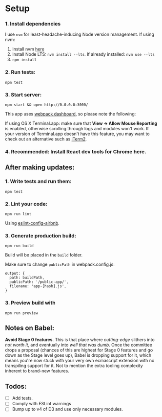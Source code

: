 # Setup
### 1. Install dependencies
I use `nvm` for least-headache-inducing Node version management. If using nvm:

1. Install nvm [here](https://github.com/creationix/nvm)
2. Install Node LTS: `nvm install --lts`. If already installed: `nvm use --lts`
3. `npm install`

### 2. Run tests:
```
npm test
```

### 3. Start server:
```
npm start && open http://0.0.0.0:3000/
```

This app uses [webpack dashboard](https://github.com/FormidableLabs/webpack-dashboard), so please note the following:

If using OS X Terminal.app: make sure that **View → Allow Mouse Reporting** is enabled, otherwise scrolling through logs and modules won't work. If your version of Terminal.app doesn't have this feature, you may want to check out an alternative such as [iTerm2](https://www.iterm2.com/).

### 4. Recommended: Install React dev tools for Chrome here.


## After making updates:

### 1. Write tests and run them:
```
npm test
```
### 2. Lint your code:
```
npm run lint
```
Using [eslint-config-airbnb](https://www.npmjs.com/package/eslint-config-airbnb).
### 3. Generate production build:
```
npm run build
```
Build will be placed in the `build` folder.

Make sure to change `publicPath` in webpack.config.js:
```
output: {
  path: buildPath,
  publicPath: '/public-app/',
  filename: 'app-[hash].js',
}
```
### 3. Preview build with
```
npm run preview
```

## Notes on Babel:
**Avoid Stage 0 features**. This is that place where *cutting-edge* slithers into *not worth it*,
and eventually into *well that was dumb*. Once the committee drops a proposal (chances of this are highest for
Stage 0 features and go down as the Stage level goes up), Babel is dropping support for it, which means
you're now stuck with your very own ecmascript extension with no transpiling support for it. Not to mention
the extra tooling complexity inherent to brand-new features.


## Todos:
- [ ] Add tests.
- [ ] Comply with ESLint warnings
- [ ] Bump up to v4 of D3 and use only necessary modules.
